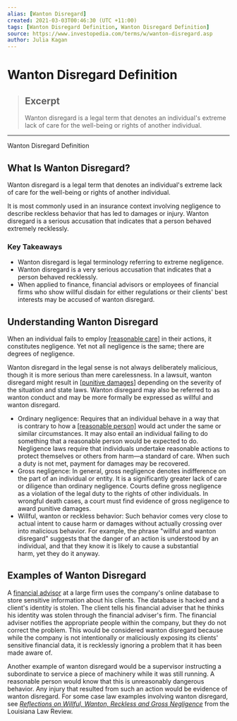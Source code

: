 ```yaml
---
alias: [Wanton Disregard]
created: 2021-03-03T00:46:30 (UTC +11:00)
tags: [Wanton Disregard Definition, Wanton Disregard Definition]
source: https://www.investopedia.com/terms/w/wanton-disregard.asp
author: Julia Kagan
---
```


# Wanton Disregard Definition

> ## Excerpt
> Wanton disregard is a legal term that denotes an individual's extreme lack of care for the well-being or rights of another individual.

---

Wanton Disregard Definition
## What Is Wanton Disregard?

Wanton disregard is a legal term that denotes an individual's extreme lack of care for the well-being or rights of another individual.

It is most commonly used in an insurance context involving negligence to describe reckless behavior that has led to damages or injury. Wanton disregard is a serious accusation that indicates that a person behaved extremely recklessly.

### Key Takeaways

-   Wanton disregard is legal terminology referring to extreme negligence.
-   Wanton disregard is a very serious accusation that indicates that a person behaved recklessly.
-   When applied to finance, financial advisors or employees of financial firms who show willful disdain for either regulations or their clients' best interests may be accused of wanton disregard.

## Understanding Wanton Disregard

When an individual fails to employ [[reasonable care]](https://www.investopedia.com/terms/d/duty-care.asp) in their actions, it constitutes negligence. Yet not all negligence is the same; there are degrees of negligence. 

Wanton disregard in the legal sense is not always deliberately malicious, though it is more serious than mere carelessness. In a lawsuit, wanton disregard might result in [[punitive damages]](https://www.investopedia.com/terms/p/punitive-damages.asp) depending on the severity of the situation and state laws. Wanton disregard may also be referred to as wanton conduct and may be more formally be expressed as willful and wanton disregard.

-   Ordinary negligence: Requires that an individual behave in a way that is contrary to how a [[reasonable person]](https://www.investopedia.com/terms/p/prudentmanrule.asp) would act under the same or similar circumstances. It may also entail an individual failing to do something that a reasonable person would be expected to do. Negligence laws require that individuals undertake reasonable actions to protect themselves or others from harm—a standard of care. When such a duty is not met, payment for damages may be recovered.
-   Gross negligence: In general, gross negligence denotes indifference on the part of an individual or entity. It is a significantly greater lack of care or diligence than ordinary negligence. Courts define gross negligence as a violation of the legal duty to the rights of other individuals. In wrongful death cases, a court must find evidence of gross negligence to award punitive damages. 
-   Willful, wanton or reckless behavior: Such behavior comes very close to actual intent to cause harm or damages without actually crossing over into malicious behavior. For example, the phrase "willful and wanton disregard" suggests that the danger of an action is understood by an individual, and that they know it is likely to cause a substantial harm, yet they do it anyway.

## Examples of Wanton Disregard

A [financial advisor](https://www.investopedia.com/terms/f/financial-advisor.asp) at a large firm uses the company's online database to store sensitive information about his clients. The database is hacked and a client's identity is stolen. The client tells his financial adviser that he thinks his identity was stolen through the financial adviser's firm. The financial adviser notifies the appropriate people within the company, but they do not correct the problem. This would be considered wanton disregard because while the company is not intentionally or maliciously exposing its clients' sensitive financial data, it is recklessly ignoring a problem that it has been made aware of.

Another example of wanton disregard would be a supervisor instructing a subordinate to service a piece of machinery while it was still running. A reasonable person would know that this is unreasonably dangerous behavior. Any injury that resulted from such an action would be evidence of wanton disregard. For some case law examples involving wanton disregard, see [_Reflections on Willful, Wanton, Reckless and Gross Negligence_](https://digitalcommons.law.lsu.edu/cgi/viewcontent.cgi?article=5131&context=lalrev) from the Louisiana Law Review.
